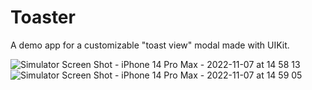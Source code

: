 # Toaster

A demo app for a customizable "toast view" modal made with UIKit.


![Simulator Screen Shot - iPhone 14 Pro Max - 2022-11-07 at 14 58 13](https://user-images.githubusercontent.com/31493865/200403184-d1dc2437-e262-4b1e-adad-11736e521ea0.png)
![Simulator Screen Shot - iPhone 14 Pro Max - 2022-11-07 at 14 59 05](https://user-images.githubusercontent.com/31493865/200403189-f1b8d354-210d-4a77-bffa-818d4ba1dc0c.png)
